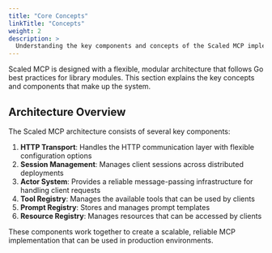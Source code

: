 ```yaml
---
title: "Core Concepts"
linkTitle: "Concepts"
weight: 2
description: >
  Understanding the key components and concepts of the Scaled MCP implementation.
---
```


Scaled MCP is designed with a flexible, modular architecture that follows Go best practices for library modules. This section explains the key concepts and components that make up the system.

## Architecture Overview

The Scaled MCP architecture consists of several key components:

1. **HTTP Transport**: Handles the HTTP communication layer with flexible configuration options
2. **Session Management**: Manages client sessions across distributed deployments
3. **Actor System**: Provides a reliable message-passing infrastructure for handling client requests
4. **Tool Registry**: Manages the available tools that can be used by clients
5. **Prompt Registry**: Stores and manages prompt templates
6. **Resource Registry**: Manages resources that can be accessed by clients

These components work together to create a scalable, reliable MCP implementation that can be used in production environments.

